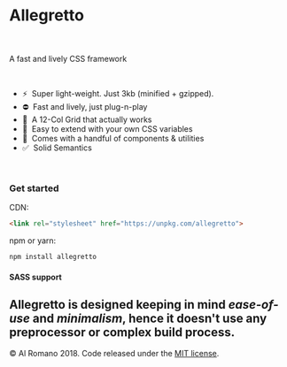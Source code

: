 <p align="center">
<h1>Allegretto</h1>
<br><br>
A fast and lively CSS framework
</p>

<br>


- ⚡️&nbsp; Super light-weight. Just 3kb (minified + gzipped).
- ⛔️&nbsp; Fast and lively, just plug-n-play
- 📐&nbsp; A 12-Col Grid that actually works
- 🌈&nbsp; Easy to extend with your own CSS variables
- 🎲&nbsp; Comes with a handful of components &amp; utilities
- ✅&nbsp; Solid Semantics

<br>

### Get started

CDN:
```html
<link rel="stylesheet" href="https://unpkg.com/allegretto">
```

npm or yarn:
```bash
npm install allegretto
```

#### SASS support
Allegretto is designed keeping in mind *ease-of-use* and *minimalism*, hence it doesn't use any preprocessor or complex build process.
---

&copy; Al Romano 2018. Code released under the [MIT license](https://virtuallycreative.visualstudio.com/).
